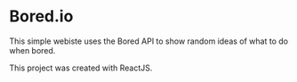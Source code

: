 # Bored.io

This simple webiste uses the Bored API to show random ideas of what to do when bored.

This project was created with ReactJS.
